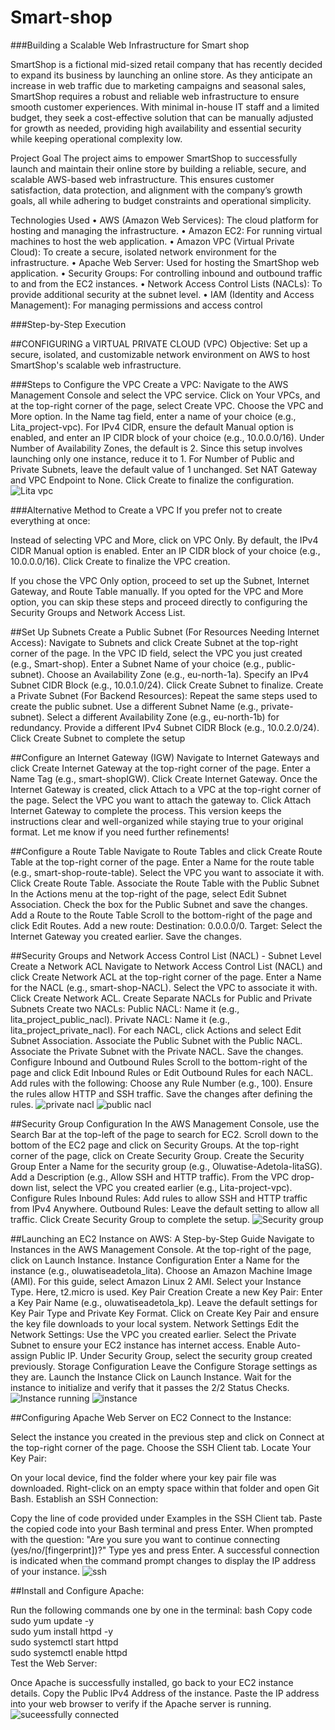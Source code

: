 # Smart-shop
###Building a Scalable Web Infrastructure for Smart shop

SmartShop is a fictional mid-sized retail company that has recently decided to expand its 
business by launching an online store. As they anticipate an increase in web traffic due to 
marketing campaigns and seasonal sales, SmartShop requires a robust and reliable web 
infrastructure to ensure smooth customer experiences. With minimal in-house IT staff and a limited 
budget, they seek a cost-effective solution that can be manually adjusted for growth as needed, 
providing high availability and essential security while keeping operational complexity low.

Project Goal
The project aims to empower SmartShop to successfully launch and maintain their online store by building a reliable, secure, and scalable AWS-based web infrastructure. This ensures customer satisfaction, data protection, and alignment with the company’s growth goals, all while adhering to budget constraints and operational simplicity.


Technologies Used
•	AWS (Amazon Web Services): The cloud platform for hosting and managing the infrastructure.
•	Amazon EC2: For running virtual machines to host the web application.
•	Amazon VPC (Virtual Private Cloud): To create a secure, isolated network environment for the infrastructure.
•	Apache Web Server: Used for hosting the SmartShop web application.
•	Security Groups: For controlling inbound and outbound traffic to and from the EC2 instances.
•	Network Access Control Lists (NACLs): To provide additional security at the subnet level.
•	IAM (Identity and Access Management): For managing permissions and access control

###Step-by-Step Execution

##CONFIGURING a VIRTUAL PRIVATE CLOUD  (VPC)
Objective:
Set up a secure, isolated, and customizable network environment on AWS to host SmartShop's scalable web infrastructure.

###Steps to Configure the VPC
Create a VPC:
Navigate to the AWS Management Console and select the VPC service.
Click on Your VPCs, and at the top-right corner of the page, select Create VPC.
Choose the VPC and More option.
In the Name tag field, enter a name of your choice (e.g., Lita_project-vpc).
For IPv4 CIDR, ensure the default Manual option is enabled, and enter an IP CIDR block of your choice (e.g., 10.0.0.0/16).
Under Number of Availability Zones, the default is 2. Since this setup involves launching only one instance, reduce it to 1.
For Number of Public and Private Subnets, leave the default value of 1 unchanged.
Set NAT Gateway and VPC Endpoint to None.
Click Create to finalize the configuration.![Lita vpc](https://github.com/user-attachments/assets/594130bd-cf1c-4e59-8ac4-56dd6cd45d5f)


###Alternative Method to Create a VPC
If you prefer not to create everything at once:

Instead of selecting VPC and More, click on VPC Only.
By default, the IPv4 CIDR Manual option is enabled. Enter an IP CIDR block of your choice (e.g., 10.0.0.0/16).
Click Create to finalize the VPC creation.

If you chose the VPC Only option, proceed to set up the Subnet, Internet Gateway, and Route Table manually.
If you opted for the VPC and More option, you can skip these steps and proceed directly to configuring the Security Groups and Network Access List.

##Set Up Subnets
Create a Public Subnet (For Resources Needing Internet Access):
Navigate to Subnets and click Create Subnet at the top-right corner of the page.
In the VPC ID field, select the VPC you just created (e.g., Smart-shop).
Enter a Subnet Name of your choice (e.g., public-subnet).
Choose an Availability Zone (e.g., eu-north-1a).
Specify an IPv4 Subnet CIDR Block (e.g., 10.0.1.0/24).
Click Create Subnet to finalize.
Create a Private Subnet (For Backend Resources):
Repeat the same steps used to create the public subnet.
Use a different Subnet Name (e.g., private-subnet).
Select a different Availability Zone (e.g., eu-north-1b) for redundancy.
Provide a different IPv4 Subnet CIDR Block (e.g., 10.0.2.0/24).
Click Create Subnet to complete the setup


##Configure an Internet Gateway (IGW)
Navigate to Internet Gateways and click Create Internet Gateway at the top-right corner of the page.
Enter a Name Tag (e.g., smart-shopIGW).
Click Create Internet Gateway.
Once the Internet Gateway is created, click Attach to a VPC at the top-right corner of the page.
Select the VPC you want to attach the gateway to.
Click Attach Internet Gateway to complete the process.
This version keeps the instructions clear and well-organized while staying true to your original format. Let me know if you need further refinements!


##Configure a Route Table
Navigate to Route Tables and click Create Route Table at the top-right corner of the page.
Enter a Name for the route table (e.g., smart-shop-route-table).
Select the VPC you want to associate it with.
Click Create Route Table.
Associate the Route Table with the Public Subnet
In the Actions menu at the top-right of the page, select Edit Subnet Association.
Check the box for the Public Subnet and save the changes.
Add a Route to the Route Table
Scroll to the bottom-right of the page and click Edit Routes.
Add a new route:
Destination: 0.0.0.0/0.
Target: Select the Internet Gateway you created earlier.
Save the changes.


##Security Groups and Network Access Control List (NACL) - Subnet Level
Create a Network ACL
Navigate to Network Access Control List (NACL) and click Create Network ACL at the top-right corner of the page.
Enter a Name for the NACL (e.g., smart-shop-NACL).
Select the VPC to associate it with.
Click Create Network ACL.
Create Separate NACLs for Public and Private Subnets
Create two NACLs:
Public NACL: Name it (e.g., lita_project_public_nacl).
Private NACL: Name it (e.g., lita_project_private_nacl).
For each NACL, click Actions and select Edit Subnet Association.
Associate the Public Subnet with the Public NACL.
Associate the Private Subnet with the Private NACL.
Save the changes.
Configure Inbound and Outbound Rules
Scroll to the bottom-right of the page and click Edit Inbound Rules or Edit Outbound Rules for each NACL.
Add rules with the following:
Choose any Rule Number (e.g., 100).
Ensure the rules allow HTTP and SSH traffic.
Save the changes after defining the rules.
![private nacl](https://github.com/user-attachments/assets/8109f4c8-a6d0-4d19-8967-432178e71504)
![public nacl](https://github.com/user-attachments/assets/e8bb28d1-7fe9-4fc8-a24a-823cfa695642)



##Security Group Configuration
In the AWS Management Console, use the Search Bar at the top-left of the page to search for EC2.
Scroll down to the bottom of the EC2 page and click on Security Groups.
At the top-right corner of the page, click on Create Security Group.
Create the Security Group
Enter a Name for the security group (e.g., Oluwatise-Adetola-litaSG).
Add a Description (e.g., Allow SSH and HTTP traffic).
From the VPC drop-down list, select the VPC you created earlier (e.g., Lita-project-vpc).
Configure Rules
Inbound Rules:
Add rules to allow SSH and HTTP traffic from IPv4 Anywhere.
Outbound Rules:
Leave the default setting to allow all traffic.
Click Create Security Group to complete the setup.
![Security group ](https://github.com/user-attachments/assets/95c334b1-3655-4ad4-9a53-a62d8c4a4187)


##Launching an EC2 Instance on AWS: A Step-by-Step Guide
Navigate to Instances in the AWS Management Console.
At the top-right of the page, click on Launch Instance.
Instance Configuration
Enter a Name for the instance (e.g., oluwatiseadetola_lita).
Choose an Amazon Machine Image (AMI). For this guide, select Amazon Linux 2 AMI.
Select your Instance Type. Here, t2.micro is used.
Key Pair Creation
Create a new Key Pair:
Enter a Key Pair Name (e.g., oluwatiseadetola_kp).
Leave the default settings for Key Pair Type and Private Key Format.
Click on Create Key Pair and ensure the key file downloads to your local system.
Network Settings
Edit the Network Settings:
Use the VPC you created earlier.
Select the Private Subnet to ensure your EC2 instance has internet access.
Enable Auto-assign Public IP.
Under Security Group, select the security group created previously.
Storage Configuration
Leave the Configure Storage settings as they are.
Launch the Instance
Click on Launch Instance.
Wait for the instance to initialize and verify that it passes the 2/2 Status Checks.
![Instance running ](https://github.com/user-attachments/assets/0f3e1043-4880-4111-8640-2fb8cd2fb058)
![instance ](https://github.com/user-attachments/assets/df19f3ff-38b5-4360-9a5d-1ffb2ea4efb1)



##Configuring Apache Web Server on EC2
Connect to the Instance:

Select the instance you created in the previous step and click on Connect at the top-right corner of the page.
Choose the SSH Client tab.
Locate Your Key Pair:

On your local device, find the folder where your key pair file was downloaded.
Right-click on an empty space within that folder and open Git Bash.
Establish an SSH Connection:

Copy the line of code provided under Examples in the SSH Client tab.
Paste the copied code into your Bash terminal and press Enter.
When prompted with the question:
"Are you sure you want to continue connecting (yes/no/[fingerprint])?"
Type yes and press Enter.
A successful connection is indicated when the command prompt changes to display the IP address of your instance.
![ssh](https://github.com/user-attachments/assets/0364d736-bd46-4752-9edf-6ab33eb4caa0)


##Install and Configure Apache:

Run the following commands one by one in the terminal:
bash
Copy code
sudo yum update -y  
sudo yum install httpd -y  
sudo systemctl start httpd  
sudo systemctl enable httpd  
Test the Web Server:

Once Apache is successfully installed, go back to your EC2 instance details.
Copy the Public IPv4 Address of the instance.
Paste the IP address into your web browser to verify if the Apache server is running.
![suceessfully connected](https://github.com/user-attachments/assets/423bc059-387c-441f-96a5-c7ebcc65f6ab)


